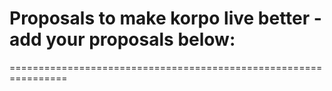 # Proposals to make korpo live better - add your proposals below:
================================================================
